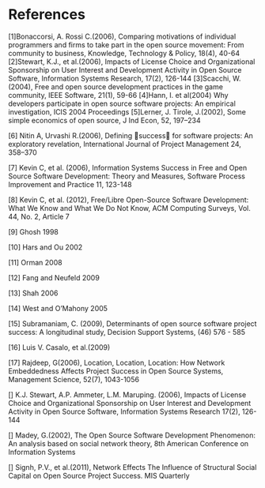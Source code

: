 # References
[1]Bonaccorsi, A. Rossi C.(2006), Comparing motivations of individual programmers and firms to take part in the open source movement: From community to business, Knowledge, Technology & Policy, 18(4), 40-64
[2]Stewart, K.J., et al.(2006), Impacts of License Choice and Organizational Sponsorship on User Interest and Development Activity in Open Source Software, Information Systems Research, 17(2), 126-144
[3]Scacchi, W. (2004), Free and open source development practices in the game community, IEEE Software, 21(1), 59-66
[4]Hann, I. et al(2004) Why developers participate in open source software projects: An empirical investigation, ICIS 2004 Proceedings
[5]Lerner, J. Tirole, J.(2002), Some simple economics of open source, J Ind Econ, 52, 197–234

<!-- 2.1. OSS Participation motivation  -->
[6] Nitin A, Urvashi R.(2006), Defining success for software projects: An exploratory revelation, International Journal of Project Management 24, 358–370

[7] Kevin C, et al. (2006), Information Systems Success in Free and Open Source Software Development: Theory and Measures, Software Process Improvement and Practice 11, 123-148

[8] Kevin C, et al. (2012), Free/Libre Open-Source Software Development: What We Know
and What We Do Not Know, ACM Computing Surveys, Vol. 44, No. 2, Article 7

[9] Ghosh 1998

[10] Hars and Ou 2002

[11] Orman 2008

[12] Fang and Neufeld 2009

[13] Shah 2006

[14] West and O’Mahony 2005


<!-- 2.2. OSS Project success -->
[15] Subramaniam, C. (2009), Determinants of open source software project success: A longitudinal study, Decision Support Systems, (46) 576 - 585

[16] Luis V. Casalo, et al.(2009)

[17] Rajdeep, G(2006), Location, Location, Location: How Network Embeddedness Affects Project Success in Open Source Systems, Management Science, 52(7), 1043-1056

[] K.J. Stewart, A.P. Ammeter, L.M. Maruping. (2006), Impacts of License Choice and Organizational Sponsorship on User Interest and Development Activity in Open Source Software, Information Systems Research 17(2), 126-144

<!-- 2.2.2. OSS project as a Network -->
[] Madey, G.(2002), The Open Source Software Development Phenomenon: An analysis based on social network theory, 8th American Conference on Information Systems

[] Signh, P.V., et al.(2011), Network Effects The Influence of Structural Social Capital on Open Source Project Success. MIS Quarterly
